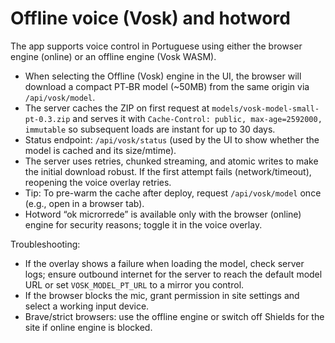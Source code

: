 # Offline voice (Vosk) and hotword

The app supports voice control in Portuguese using either the browser engine (online) or an offline engine (Vosk WASM).

- When selecting the Offline (Vosk) engine in the UI, the browser will download a compact PT‑BR model (~50MB) from the same origin via `/api/vosk/model`.
- The server caches the ZIP on first request at `models/vosk-model-small-pt-0.3.zip` and serves it with `Cache-Control: public, max-age=2592000, immutable` so subsequent loads are instant for up to 30 days.
- Status endpoint: `/api/vosk/status` (used by the UI to show whether the model is cached and its size/mtime).
- The server uses retries, chunked streaming, and atomic writes to make the initial download robust. If the first attempt fails (network/timeout), reopening the voice overlay retries.
- Tip: To pre-warm the cache after deploy, request `/api/vosk/model` once (e.g., open in a browser tab).
- Hotword “ok microrrede” is available only with the browser (online) engine for security reasons; toggle it in the voice overlay.

Troubleshooting:
- If the overlay shows a failure when loading the model, check server logs; ensure outbound internet for the server to reach the default model URL or set `VOSK_MODEL_PT_URL` to a mirror you control.
- If the browser blocks the mic, grant permission in site settings and select a working input device.
- Brave/strict browsers: use the offline engine or switch off Shields for the site if online engine is blocked.
